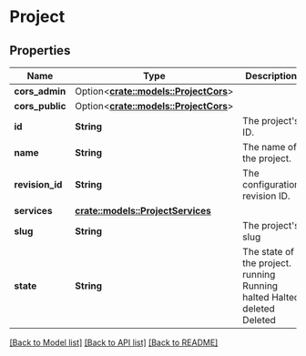# Project

## Properties

Name | Type | Description | Notes
------------ | ------------- | ------------- | -------------
**cors_admin** | Option<[**crate::models::ProjectCors**](projectCors.md)> |  | [optional]
**cors_public** | Option<[**crate::models::ProjectCors**](projectCors.md)> |  | [optional]
**id** | **String** | The project's ID. | [readonly]
**name** | **String** | The name of the project. | 
**revision_id** | **String** | The configuration revision ID. | [readonly]
**services** | [**crate::models::ProjectServices**](projectServices.md) |  | 
**slug** | **String** | The project's slug | [readonly]
**state** | **String** | The state of the project. running Running halted Halted deleted Deleted | [readonly]

[[Back to Model list]](../README.md#documentation-for-models) [[Back to API list]](../README.md#documentation-for-api-endpoints) [[Back to README]](../README.md)


